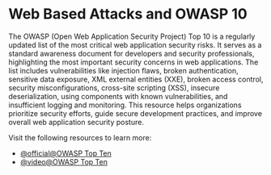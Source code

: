 # Web Based Attacks and OWASP 10

The OWASP (Open Web Application Security Project) Top 10 is a regularly updated list of the most critical web application security risks. It serves as a standard awareness document for developers and security professionals, highlighting the most important security concerns in web applications. The list includes vulnerabilities like injection flaws, broken authentication, sensitive data exposure, XML external entities (XXE), broken access control, security misconfigurations, cross-site scripting (XSS), insecure deserialization, using components with known vulnerabilities, and insufficient logging and monitoring. This resource helps organizations prioritize security efforts, guide secure development practices, and improve overall web application security posture.

Visit the following resources to learn more:

- [@official@OWASP Top Ten](https://owasp.org/www-project-top-ten/)
- [@video@OWASP Top Ten](https://youtube.com/playlist?list=PLyqga7AXMtPOguwtCCXGZUKvd2CDCmUgQ&si=ZYRbcDSRvqTOnDOo)
